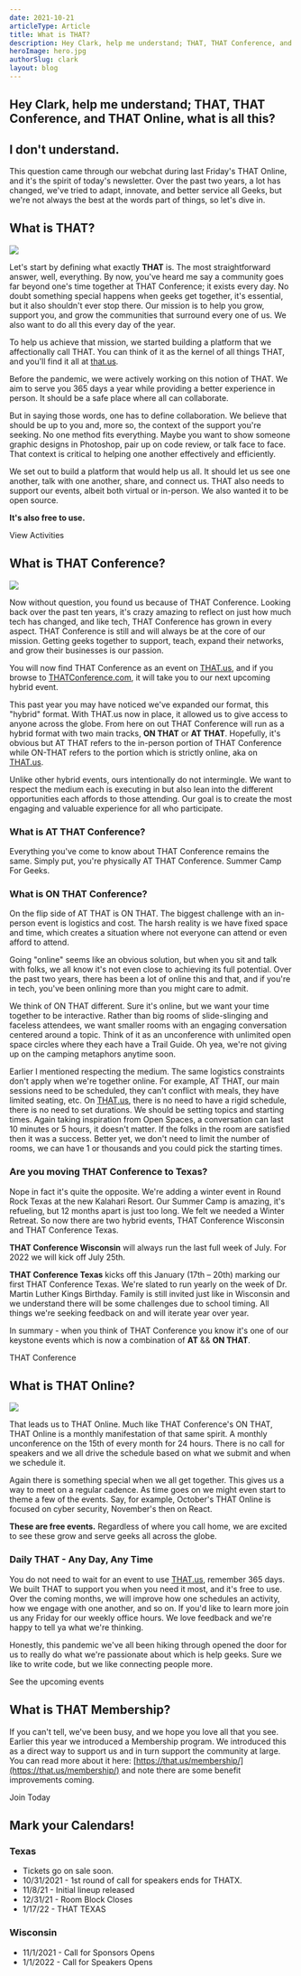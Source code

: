 ```yaml
---
date: 2021-10-21
articleType: Article
title: What is THAT?
description: Hey Clark, help me understand; THAT, THAT Conference, and THAT Online, what is all this? I don't understand.
heroImage: hero.jpg
authorSlug: clark
layout: blog
---
```


<script>
	import { Standard as StandardLink } from '$elements/links';
</script>

## Hey Clark, help me understand; THAT, THAT Conference, and THAT Online, what is all this?

## I don't understand.

This question came through our webchat during last Friday's THAT Online, and it's the spirit of today's newsletter. Over the past two years, a lot has changed, we've tried to adapt, innovate, and better service all Geeks, but we're not always the best at the words part of things, so let's dive in.

## What is THAT?

<div class="w-full grid place-content-center">
	<img class="w-[300px] lazyload" src="that-wide.png">
</div>

Let's start by defining what exactly **THAT** is.  The most straightforward answer, well, everything. By now, you've heard me say a community goes far beyond one's time together at THAT Conference; it exists every day. No doubt something special happens when geeks get together, it's essential, but it also shouldn't ever stop there. Our mission is to help you grow, support you, and grow the communities that surround every one of us. We also want to do all this every day of the year.

To help us achieve that mission, we started building a platform that we affectionally call THAT. You can think of it as the kernel of all things THAT, and you'll find it all at [that.us](https://that.us).

Before the pandemic, we were actively working on this notion of THAT. We aim to serve you 365 days a year while providing a better experience in person. It should be a safe place where all can collaborate.

But in saying those words, one has to define collaboration. We believe that should be up to you and, more so, the context of the support you're seeking. No one method fits everything. Maybe you want to show someone graphic designs in Photoshop, pair up on code review, or talk face to face. That context is critical to helping one another effectively and efficiently.

We set out to build a platform that would help us all. It should let us see one another, talk with one another, share, and connect us. THAT also needs to support our events, albeit both virtual or in-person. We also wanted it to be open source.

**It's also free to use.**

<div class="py-10 w-full grid place-content-center">
	<StandardLink href="/activities/">View Activities</StandardLink>
</div>

## What is THAT Conference?

<div class="w-full grid place-content-center">
	<img class="w-[300px] lazyload" src="THAT-Conference.png">
</div>

Now without question, you found us because of THAT Conference. Looking back over the past ten years, it's crazy amazing to reflect on just how much tech has changed, and like tech, THAT Conference has grown in every aspect. THAT Conference is still and will always be at the core of our mission. Getting geeks together to support, teach, expand their networks, and grow their businesses is our passion.

You will now find THAT Conference as an event on [THAT.us](https://THAT.us), and if you browse to [THATConference.com](https://THATConference.com), it will take you to our next upcoming hybrid event.

This past year you may have noticed we've expanded our format, this "hybrid" format. With THAT.us now in place, it allowed us to give access to anyone across the globe. From here on out THAT Conference will run as a hybrid format with two main tracks, **ON THAT** or **AT THAT**. Hopefully, it's obvious but AT THAT refers to the in-person portion of THAT Conference while ON-THAT refers to the portion which is strictly online, aka on [THAT.us](https://THAT.us).

Unlike other hybrid events, ours intentionally do not intermingle. We want to respect the medium each is executing in but also lean into the different opportunities each affords to those attending. Our goal is to create the most engaging and valuable experience for all who participate.

### What is AT THAT Conference?
Everything you've come to know about THAT Conference remains the same. Simply put, you're physically AT THAT Conference. Summer Camp For Geeks.

### What is ON THAT Conference?
On the flip side of AT THAT is ON THAT. The biggest challenge with an in-person event is logistics and cost. The harsh reality is we have fixed space and time, which creates a situation where not everyone can attend or even afford to attend.

Going "online" seems like an obvious solution, but when you sit and talk with folks, we all know it's not even close to achieving its full potential. Over the past two years, there has been a lot of online this and that, and if you're in tech, you've been onlining more than you might care to admit.

We think of ON THAT different. Sure it's online, but we want your time together to be interactive. Rather than big rooms of slide-slinging and faceless attendees, we want smaller rooms with an engaging conversation centered around a topic. Think of it as an unconference with unlimited open space circles where they each have a Trail Guide. Oh yea, we're not giving up on the camping metaphors anytime soon.

Earlier I mentioned respecting the medium. The same logistics constraints don't apply when we're together online. For example, AT THAT, our main sessions need to be scheduled, they can't conflict with meals, they have limited seating, etc. On [THAT.us](https://THAT.us), there is no need to have a rigid schedule, there is no need to set durations. We should be setting topics and starting times. Again taking inspiration from Open Spaces, a conversation can last 10 minutes or 5 hours, it doesn't matter. If the folks in the room are satisfied then it was a success. Better yet, we don't need to limit the number of rooms, we can have 1 or thousands and you could pick the starting times.

### Are you moving THAT Conference to Texas?
Nope in fact it's quite the opposite. We're adding a winter event in Round Rock Texas at the new Kalahari Resort. Our Summer Camp is amazing, it's refueling, but 12 months apart is just too long. We felt we needed a Winter Retreat. So now there are two hybrid events, THAT Conference Wisconsin and THAT Conference Texas.

**THAT Conference Wisconsin** will always run the last full week of July. For 2022 we will kick off July 25th.

**THAT Conference Texas** kicks off this January (17th – 20th) marking our first THAT Conference Texas. We're slated to run yearly on the week of Dr. Martin Luther Kings Birthday. Family is still invited just like in Wisconsin and we understand there will be some challenges due to school timing. All things we're seeking feedback on and will iterate year over year.

In summary - when you think of THAT Conference you know it's one of our keystone events which is now a combination of **AT** && **ON THAT**.

<div class="py-10 w-full grid place-content-center">
	<StandardLink href="https://thatconference.com">THAT Conference</StandardLink>
</div>

## What is THAT Online?

<div class="w-full grid place-content-center">
	<img class="w-[300px] lazyload" src="that-online.png">
</div>

That leads us to THAT Online. Much like THAT Conference's ON THAT, THAT Online is a monthly manifestation of that same spirit. A monthly unconference on the 15th of every month for 24 hours. There is no call for speakers and we all drive the schedule based on what we submit and when we schedule it.

Again there is something special when we all get together. This gives us a way to meet on a regular cadence. As time goes on we might even start to theme a few of the events. Say, for example, October's THAT Online is focused on cyber security, November's then on React.

**These are free events.** Regardless of where you call home, we are excited to see these grow and serve geeks all across the globe.

### Daily THAT - Any Day, Any Time
You do not need to wait for an event to use [THAT.us](https://THAT.us), remember 365 days. We built THAT to support you when you need it most, and it's free to use. Over the coming months, we will improve how one schedules an activity, how we engage with one another, and so on. If you'd like to learn more join us any Friday for our weekly office hours. We love feedback and we're happy to tell ya what we're thinking.

Honestly, this pandemic we've all been hiking through opened the door for us to really do what we're passionate about which is help geeks. Sure we like to write code, but we like connecting people more.

<div class="py-10 w-full grid place-content-center">
	<StandardLink href="/events/">See the upcoming events</StandardLink>
</div>

## What is THAT Membership?

If you can't tell, we've been busy, and we hope you love all that you see. Earlier this year we introduced a Membership program. We introduced this as a direct way to support us and in turn support the community at large. You can read more about it here: [https://that.us/membership/](https://that.us/membership/) and note there are some benefit improvements coming.

<div class="py-10 w-full grid place-content-center">
	<StandardLink href="/membership/">Join Today</StandardLink>
</div>

## Mark your Calendars!

### Texas
* Tickets go on sale soon.
* 10/31/2021 - 1st round of call for speakers ends for THATX.
* 11/8/21 - Initial lineup released
* 12/31/21 - Room Block Closes
* 1/17/22 - THAT TEXAS

### Wisconsin
* 11/1/2021 - Call for Sponsors Opens
* 1/1/2022 - Call for Speakers Opens
